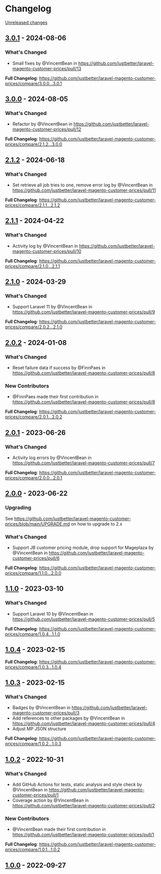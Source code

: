 # Changelog 

[Unreleased changes](https://github.com/justbetter/laravel-magento-customer-prices/compare/3.0.1...main)
## [3.0.1](https://github.com/justbetter/laravel-magento-customer-prices/releases/tag/3.0.1) - 2024-08-06

### What's Changed
* Small fixes by @VincentBean in https://github.com/justbetter/laravel-magento-customer-prices/pull/13


**Full Changelog**: https://github.com/justbetter/laravel-magento-customer-prices/compare/3.0.0...3.0.1

## [3.0.0](https://github.com/justbetter/laravel-magento-customer-prices/releases/tag/3.0.0) - 2024-08-05

### What's Changed
* Refactor by @VincentBean in https://github.com/justbetter/laravel-magento-customer-prices/pull/12


**Full Changelog**: https://github.com/justbetter/laravel-magento-customer-prices/compare/2.1.2...3.0.0

## [2.1.2](https://github.com/justbetter/laravel-magento-customer-prices/releases/tag/2.1.2) - 2024-06-18

### What's Changed
* Set retrieve all job tries to one, remove error log by @VincentBean in https://github.com/justbetter/laravel-magento-customer-prices/pull/11


**Full Changelog**: https://github.com/justbetter/laravel-magento-customer-prices/compare/2.1.1...2.1.2

## [2.1.1](https://github.com/justbetter/laravel-magento-customer-prices/releases/tag/2.1.1) - 2024-04-22

### What's Changed
* Activity log by @VincentBean in https://github.com/justbetter/laravel-magento-customer-prices/pull/10


**Full Changelog**: https://github.com/justbetter/laravel-magento-customer-prices/compare/2.1.0...2.1.1

## [2.1.0](https://github.com/justbetter/laravel-magento-customer-prices/releases/tag/2.1.0) - 2024-03-29

### What's Changed
* Support Laravel 11 by @VincentBean in https://github.com/justbetter/laravel-magento-customer-prices/pull/9


**Full Changelog**: https://github.com/justbetter/laravel-magento-customer-prices/compare/2.0.2...2.1.0

## [2.0.2](https://github.com/justbetter/laravel-magento-customer-prices/releases/tag/2.0.2) - 2024-01-08

### What's Changed
* Reset failure data if success by @FinnPaes in https://github.com/justbetter/laravel-magento-customer-prices/pull/8

### New Contributors
* @FinnPaes made their first contribution in https://github.com/justbetter/laravel-magento-customer-prices/pull/8

**Full Changelog**: https://github.com/justbetter/laravel-magento-customer-prices/compare/2.0.1...2.0.2

## [2.0.1](https://github.com/justbetter/laravel-magento-customer-prices/releases/tag/2.0.1) - 2023-06-26

### What's Changed
* Activity log errors by @VincentBean in https://github.com/justbetter/laravel-magento-customer-prices/pull/7


**Full Changelog**: https://github.com/justbetter/laravel-magento-customer-prices/compare/2.0.0...2.0.1

## [2.0.0](https://github.com/justbetter/laravel-magento-customer-prices/releases/tag/2.0.0) - 2023-06-22

### Upgrading

See https://github.com/justbetter/laravel-magento-customer-prices/blob/main/UPGRADE.md on how to upgrade to 2.x

### What's Changed
* Support JB customer pricing module, drop support for Mageplaza by @VincentBean in https://github.com/justbetter/laravel-magento-customer-prices/pull/6


**Full Changelog**: https://github.com/justbetter/laravel-magento-customer-prices/compare/1.1.0...2.0.0

## [1.1.0](https://github.com/justbetter/laravel-magento-customer-prices/releases/tag/1.1.0) - 2023-03-10

### What's Changed
* Support Laravel 10 by @VincentBean in https://github.com/justbetter/laravel-magento-customer-prices/pull/5


**Full Changelog**: https://github.com/justbetter/laravel-magento-customer-prices/compare/1.0.4...1.1.0

## [1.0.4](https://github.com/justbetter/laravel-magento-customer-prices/releases/tag/1.0.4) - 2023-02-15


**Full Changelog**: https://github.com/justbetter/laravel-magento-customer-prices/compare/1.0.3...1.0.4

## [1.0.3](https://github.com/justbetter/laravel-magento-customer-prices/releases/tag/1.0.3) - 2023-02-15

### What's Changed
* Badges by @VincentBean in https://github.com/justbetter/laravel-magento-customer-prices/pull/3
* Add references to other packages by @VincentBean in https://github.com/justbetter/laravel-magento-customer-prices/pull/4
* Adjust MP JSON structure

**Full Changelog**: https://github.com/justbetter/laravel-magento-customer-prices/compare/1.0.2...1.0.3

## [1.0.2](https://github.com/justbetter/laravel-magento-customer-prices/releases/tag/1.0.2) - 2022-10-31

### What's Changed
* Add GitHub Actions for tests, static analysis and style check by @VincentBean in https://github.com/justbetter/laravel-magento-customer-prices/pull/1
* Coverage action by @VincentBean in https://github.com/justbetter/laravel-magento-customer-prices/pull/2

### New Contributors
* @VincentBean made their first contribution in https://github.com/justbetter/laravel-magento-customer-prices/pull/1

**Full Changelog**: https://github.com/justbetter/laravel-magento-customer-prices/compare/1.0.1...1.0.2

## [1.0.0](https://github.com/justbetter/laravel-magento-customer-prices/releases/tag/1.0.0) - 2022-09-27



